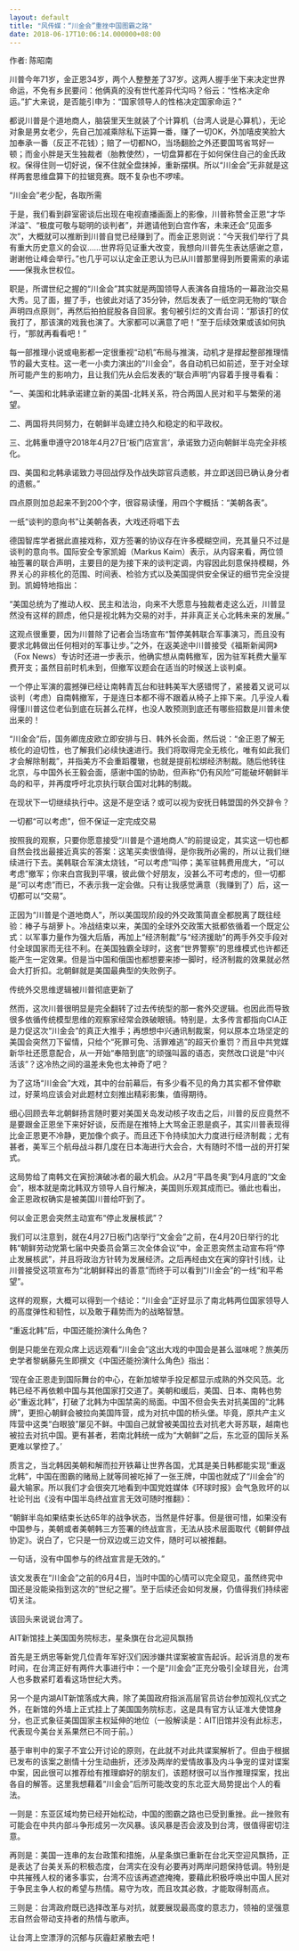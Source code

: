 ```yaml
---
layout: default
title: "风传媒：“川金会”重挫中国图霸之路"
date: 2018-06-17T10:06:14.000000+08:00
---
```


作者: 陈昭南

川普今年71岁，金正恩34岁，两个人整整差了37岁。这两人握手坐下来决定世界命运，不免有乡民要问：他俩真的没有世代差异代沟吗？俗云：“性格决定命运。”扩大来说，是否能引申为：“国家领导人的性格决定国家命运？”

都说川普是个道地商人，脑袋里天生就装了个计算机（台湾人说是心算机），无论对象是男女老少，先自己加减乘除私下运算一番，赚了一切OK，外加嘻皮笑脸大加奉承一番（反正不花钱）；赔了一切都NO，当场翻脸之外还要国骂省骂好一顿；而金小胖是天生独裁者（胎教使然），一切盘算都在于如何保住自己的金氏政权。保得住则一切好说，保不住就全盘抹掉，重新摆棋。所以“川金会”无非就是这样两套思维盘算下的拉锯竞赛。既不复杂也不啰嗦。

“川金会”老少配，各取所需

于是，我们看到辟室密谈后出现在电视直播画面上的影像，川普称赞金正恩“才华洋溢”、“极度可敬与聪明的谈判者”，并邀请他到白宫作客，未来还会“见面多次”，大概就可以推断到川普自觉已经赚到了。而金正恩则说：“今天我们举行了具有重大历史意义的会议……世界将见证重大改变，我想向川普先生表达感谢之意，谢谢他让峰会举行。”也几乎可以认定金正恩认为已从川普那里得到所要需索的承诺——保我永世权位。

职是，所谓世纪之握的“川金会”其实就是两国领导人表演各自擅场的一幕政治交易大秀。见了面，握了手，也彼此对话了35分钟，然后发表了一纸空洞无物的“联合声明四点原则”，再然后拍拍屁股各自回家。套句被引烂的文青台词：“那该打的仗我打了，那该演的戏我也演了。大家都可以满意了吧！”至于后续效果或该如何执行，“那就再看看吧！”

每一部推理小说或电影都一定很重视“动机”布局与推演，动机才是撑起整部推理情节的最大支柱。这一老一小卖力演出的“川金会”，各自动机已如前述，至于对全球所可能产生的影响力，且让我们先从会后发表的“联合声明”内容着手搜寻看看：

“一、美国和北韩承诺建立新的美国-北韩关系，符合两国人民对和平与繁荣的渴望。

二、两国将共同努力，在朝鲜半岛建立持久和稳定的和平政权。

三、北韩重申遵守2018年4月27日‘板门店宣言’，承诺致力迈向朝鲜半岛完全非核化。

四、美国和北韩承诺致力寻回战俘及作战失踪官兵遗骸，并立即送回已确认身分者的遗骸。”

四点原则加总起来不到200个字，很容易读懂，用四个字概括：“美朝各表”。

一纸“谈判的意向书”让美朝各表，大戏还将唱下去

德国智库学者据此直接戏称，双方签署的协议存在许多模糊空间，充其量只不过是谈判的意向书。国际安全专家凯姆（Markus Kaim）表示，从内容来看，两位领袖签署的联合声明，主要目的是为接下来的谈判定调，内容因此刻意保持模糊，外界关心的非核化的范围、时间表、检验方式以及美国提供安全保证的细节完全没提到。凯姆特地指出：

“美国总统为了推动人权、民主和法治，向来不大愿意与独裁者走这么近，川普显然没有这样的顾虑，他只是视北韩为交易的对手，并非真正关心北韩未来的发展。”

这观点很重要，因为川普除了记者会当场宣布“暂停美韩联合军事演习，而且没有要求北韩做出任何相对的军事让步。”之外，在返美途中川普接受《福斯新闻网》（Fox News）专访时还进一步表示，他确实想从南韩撤军，因为驻军耗费大量军费开支；虽然目前时机未到，但撤军议题会在适当的时候送上谈判桌。

一个停止军演的震撼弹已经让南韩青瓦台和驻韩美军大感错愕了，紧接着又说可以谈判（考虑）自南韩撤军，于是连日本都不得不跟着从椅子上摔下来。几乎没人看得懂川普这位老仙到底在玩甚么花样，也没人敢预测到底还有哪些招数是川普未使出来的！

“川金会”后，国务卿庞皮欧立即安排与日、韩外长会面，然后说：“金正恩了解无核化的迫切性，也了解我们必续快速进行。我们将取得完全无核化，唯有如此我们才会解除制裁”，并指美方不会重蹈覆辙，也就是提前松绑经济制裁。随后他转往北京，与中国外长王毅会面，感谢中国的协助，但声称“仍有风险”可能破坏朝鲜半岛的和平，并再度呼吁北京执行联合国对北韩的制裁。

在现状下一切继续执行中。这是不是空话？或可以视为安抚日韩盟国的外交辞令？

一切都“可以考虑”，但不保证一定完成交易

按照我的观察，只要你愿意接受“川普是个道地商人”的前提设定，其实这一切也都自然会找出最接近真实的答案：这笔买卖很值得，是你我所必需的，所以让我们继续进行下去。美韩联合军演太烧钱，“可以考虑”叫停；美军驻韩费用庞大，“可以考虑”撤军；你来白宫我到平壤，彼此做个好朋友，没甚么不可考虑的，但一切都是“可以考虑”而已，不表示我一定会做。只有让我感觉满意（我赚到了）后，这一切都可以“交易”。

正因为“川普是个道地商人”，所以美国现阶段的外交政策简直全都脱离了既往经验：棒子与胡萝卜。冷战结束以来，美国的全球外交政策大抵都依循着一个既定公式：以军事力量作为强大后盾，再加上“经济制裁”与“经济援助”的两手外交手段对付全球国家而无往不利。在美国独霸全球时，这套“世界警察”的思维模式也许都还能产生一定效果。但是当中国和俄国也都想要来掺一脚时，经济制裁的效果就必然会大打折扣。北朝鲜就是美国最典型的失败例子。

传统外交思维逻辑被川普彻底更新了

然而，这次川普很明显是完全翻转了过去传统型的那一套外交逻辑。也因此而导致很多依循传统模型思维的观察家经常会跌破眼镜。特别是，太多传言都指向CIA正是力促这次“川金会”的真正大推手；再想想中兴通讯制裁案，何以原本立场坚定的美国会突然刀下留情，只给个“死罪可免、活罪难逃”的超天价重罚？而且中共党媒新华社还愿意配合，从一开始“奉陪到底”的顽强叫嚣的语态，突然改口说是“中兴活该”？这冷热之间的温差未免也太神奇了吧？

为了这场“川金会”大戏，其中的台前幕后，有多少看不见的角力其实都不曾停歇过，好莱坞应该会对此题材立刻推出精彩影集，值得期待。

细心回顾去年北朝鲜扬言随时要对美国关岛发动核子攻击之后，川普的反应竟然不是要跟金正恩坐下来好好谈，反而是在推特上大骂金正恩是疯子，其实川普表现得比金正恩更不冷静，更加像个疯子。而且还下令持续加大力度进行经济制裁；尤有甚者，美军三个航母战斗群几度在日本海进行大会合，大有随时不惜一战的开打架式。

这局势给了南韩文在寅扮演破冰者的最大机会。从2月“平昌冬奥”到4月底的“文金会”，根本就是南北韩双方领导人自行解决，美国则乐观其成而已。循此也看出，金正恩政权确实是被美国川普给吓到了。

何以金正恩会突然主动宣布“停止发展核武”？

我们可以注意到，就在4月27日板门店举行“文金会”之前，在4月20日举行的北韩“朝鲜劳动党第七届中央委员会第三次全体会议”中，金正恩突然主动宣布将“停止发展核武”，并且将政治方针转为发展经济。之后再经由文在寅的穿针引线，让川普接受这项宣布为“北朝鲜释出的善意”而终于可以看到“川金会”的一线“和平希望”。

这样的观察，大概可以得到一个结论：“川金会”正好显示了南北韩两位国家领导人的高度弹性和韧性，以及敢于藉势而为的战略智慧。

“重返北韩”后，中国还能扮演什么角色？

倒是只能坐在观众席上远远观看“川金会”这出大戏的中国会是甚么滋味呢？旅美历史学者黎蜗藤先生即撰文《中国还能扮演什么角色》指出：

‘现在金正恩走到国际舞台的中心，在新加坡举手投足都显示成熟的外交风范。北韩已经不再依赖中国与其他国家打交道了。美朝和缓后，美国、日本、南韩也势必“重返北韩”，打破了北韩为中国禁脔的局面。中国不但会失去对抗美国的“北韩牌”，更担心朝鲜会被拉向美国阵营，成为对抗中国的桥头堡。毕竟，原共产主义阵营中这类“白眼狼”屡见不鲜。中国自己就曾被美国拉去对抗老大哥苏联，越南也被拉去对抗中国。更有甚者，若南北韩统一成为“大朝鲜”之后，东北亚的国际关系更难以掌控了。’

质言之，当北韩因美朝和解而拉开铁幕让世界各国，尤其是美日韩都能实现“重返北韩”，中国在图霸的赌局上就等同被吃掉了一张王牌，中国也就成了“川金会”的最大输家。所以我们才会很突兀地看到中国党姓媒体《环球时报》会气急败坏的以社论刊出《没有中国半岛终战宣言无效可随时推翻》：

“朝鲜半岛如果结束长达65年的战争状态，当然是件好事。但是很可惜，如果没有中国参与，美朝或者美朝韩三方签署的终战宣言，无法从技术层面取代《朝鲜停战协定》。说白了，它只是一份双边或三边文件，随时可以被推翻。

一句话，没有中国参与的终战宣言是无效的。”

该文发表在“川金会”之前的6月4日，当时中国的心情可以完全窥见，虽然终究中国还是没能染指到这次的“世纪之握”。至于后续还会如何发展，仍值得我们持续密切关注。

该回头来说说台湾了。

AIT新馆挂上美国国务院标志，星条旗在台北迎风飘扬

首先是王炳忠等新党几位青年军好汉们因涉嫌共谍案被宣告起诉。起诉消息的发布时间，在台湾正好有两件大事进行中：一个是“川金会”正充分吸引全球目光，台湾人也多数紧盯着看这场世纪大秀。

另一个是内湖AIT新馆落成大典，除了美国政府指派高层官员访台参加观礼仪式之外，在新馆的外墙上正式挂上了美国国务院标志，这是具有官方认证准大使馆身分，也正式象征美国国家主权延伸的地位（一般解读是：AIT旧馆并没有此标志，代表现今美台关系果然已不同于前。）

基于审判中的案子不宜公开讨论的原则，在此就不对此共谍案解析了。但由于根据已发布的该案之剧情十分生动曲折，还涉及两岸的爱情故事及内斗争宠的谍对谍案中案，因此很可以推荐给有推理癖好的朋友们，该题材很可以当作推理探案，找出各自的解答。这里我想藉着“川金会”后所可能改变的东北亚大局势提出个人的看法。

一则是：东亚区域均势已经开始松动，中国的图霸之路也已受到重挫。此一挫败有可能会在中共内部斗争形成另一次风暴。该风暴是否会波及到台湾，很值得密切注意。

再则是：美国一连串的友台政策和措施，从星条旗已重新在台北天空迎风飘扬，正是表达了台美关系的积极态度，台湾实在没有必要再对两岸问题保持低调。特别是中共摧残人权的诸多事实，台湾不应该再遮遮掩掩，要藉此积极呼唤出中国人民对于争民主争人权的希望与热情。易守为攻，而且攻其必救，才能取得制高点。

三则是：台湾政府既已选择改革与对抗，就要展现最高度的意志力，领袖的坚强意志自然会带动支持者的热情与歌声。

让台湾上空漂浮的沉郁与灰霾赶紧散去吧！

